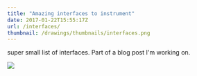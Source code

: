 ```yaml
---
title: "Amazing interfaces to instrument"
date: 2017-01-22T15:55:17Z
url: /interfaces/
thumbnail: /drawings/thumbnails/interfaces.png
---
```


super small list of interfaces. Part of a blog post I'm working on.

<a href='/drawings/interfaces.svg'><img src='/drawings/interfaces.png'></a>
